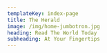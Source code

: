 ```yaml
---
templateKey: index-page
title: The Herald
image: /img/home-jumbotron.jpg
heading: Read The World Today
subheading: At Your Fingertips
---
```

